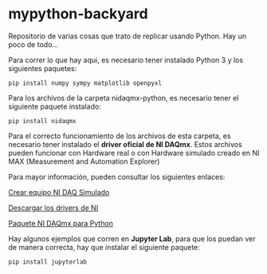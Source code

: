 # mypython-backyard
Repositorio de varias cosas que trato de replicar usando Python. Hay un poco de todo...

Para correr lo que hay aqui, es necesario tener instalado Python 3 y los siguientes paquetes:

``` 
pip install numpy sympy matplotlib openpyxl
```
Para los archivos de la carpeta nidaqmx-python, es necesario tener el siguiente paquete instalado:

``` 
pip install nidaqmx
```
Para el correcto funcionamiento de los archivos de esta carpeta, es necesario tener instalado el **driver oficial de NI DAQmx**. Estos archivos pueden funcionar con Hardware real o con Hardware simulado creado en NI MAX (Measurement and Automation Explorer)

Para mayor información, pueden consultar los siguientes enlaces:

[Crear equipo NI DAQ Simulado](https://knowledge.ni.com/KnowledgeArticleDetails?id=kA03q000000x0PxCAI&l=es-MX "Create Simulated NI-DAQmx Devices in NI MAX")

[Descargar los drivers de NI](https://www.ni.com/es-mx/support/downloads/drivers/download.ni-daqmx.html#460239 "NI DAQmx Driver Download")

[Paquete NI DAQmx para Python](https://nidaqmx-python.readthedocs.io/en/latest/index.html# "NI-DAQmx Python Documentation")

Hay algunos ejemplos que corren en **Jupyter Lab**, para que los puedan ver de manera correcta, hay que instalar el siguiente paquete:
``` 
pip install jupyterlab
```
